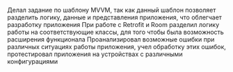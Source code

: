 Делал задание по шаблону MVVM, так как данный шаблон позволяет разделить логику, данные и представления приложения, что облегчает разработку приложения
При работе с Retrofit и Room разделил логику работы на соответствующие классы, для того чтобы была возможность расширения функционала
Проанализировал возможные ошибки при различных ситуациях работы приложения, учел обработку этих ошибок, протестировал приложения на устройствах с различными конфигурациями
